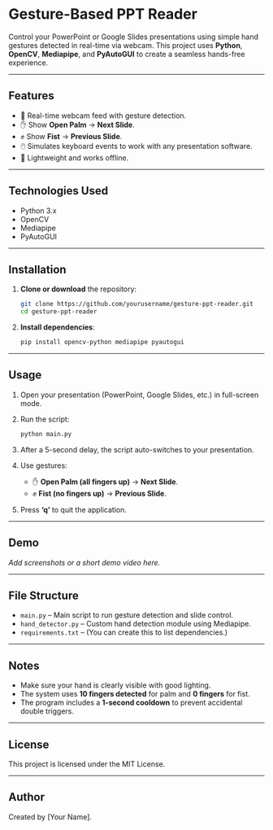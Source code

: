 
# Gesture-Based PPT Reader

Control your PowerPoint or Google Slides presentations using simple hand gestures detected in real-time via webcam. This project uses **Python**, **OpenCV**, **Mediapipe**, and **PyAutoGUI** to create a seamless hands-free experience.

---

## Features

- 🎥 Real-time webcam feed with gesture detection.
- ✋ Show **Open Palm** → **Next Slide**.
- ✊ Show **Fist** → **Previous Slide**.
- 🖱️ Simulates keyboard events to work with any presentation software.
- 🧠 Lightweight and works offline.

---

## Technologies Used

- Python 3.x
- OpenCV
- Mediapipe
- PyAutoGUI

---

## Installation

1. **Clone or download** the repository:

   ```bash
   git clone https://github.com/yourusername/gesture-ppt-reader.git
   cd gesture-ppt-reader
   ```

2. **Install dependencies**:

   ```bash
   pip install opencv-python mediapipe pyautogui
   ```

---

## Usage

1. Open your presentation (PowerPoint, Google Slides, etc.) in full-screen mode.
2. Run the script:

   ```bash
   python main.py
   ```

3. After a 5-second delay, the script auto-switches to your presentation.
4. Use gestures:
   - ✋ **Open Palm (all fingers up)** → **Next Slide**.
   - ✊ **Fist (no fingers up)** → **Previous Slide**.

5. Press **‘q’** to quit the application.

---

## Demo

*Add screenshots or a short demo video here.*

---

## File Structure

- `main.py` – Main script to run gesture detection and slide control.
- `hand_detector.py` – Custom hand detection module using Mediapipe.
- `requirements.txt` – (You can create this to list dependencies.)

---

## Notes

- Make sure your hand is clearly visible with good lighting.
- The system uses **10 fingers detected** for palm and **0 fingers** for fist.
- The program includes a **1-second cooldown** to prevent accidental double triggers.

---

## License

This project is licensed under the MIT License.

---

## Author

Created by [Your Name].
